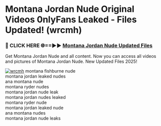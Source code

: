 # Montana Jordan Nude Original Videos 0nlyFans Leaked - Files Updated! (wrcmh)

<h3>🔴 CLICK HERE 🌐==►► <a href="https://tinyurl.com/4mcuefdz" rel="nofollow">Montana Jordan Nude Updated Files</a></h3>

Get Montana Jordan Nude and all content. Now you can access all videos and pictures of Montana Jordan Nude. New Updated Files 2025!

[![wrcmh](https://i.imgur.com/StAQSOY.gif)](https://tinyurl.com/4mcuefdz)
montana fishburne nude<br>
montana jordan leaked nudes<br>
ana montana nude<br>
montana ryder nudes<br>
montana jordan nude leak<br>
montana jordan nudes leaked<br>
montana ryder nude<br>
montana jordan leaked nude<br>
ana montana nudes<br>
montana jordan nude leaks